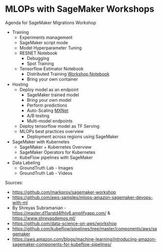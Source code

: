 # MLOPs with SageMaker Workshops


Agenda for SageMaker Migrations Workshop

* Training
    * Experiments management 
    * SageMaker script mode
    * Model Hyperparameter Tuning
    * RESNET Notebook
        * Debugging 
        * Spot Training
    * Tensorflow Estimator Notebook
        * Distributed Training [Workshop Notebook](https://github.com/vdabravolski/detectron2-sagemaker)
        * Bring your own container
* Hosting
    * Deploy model as an endpoint
        * SageMaker trained model 
        * Bring your own model 
        * Perform predictions
        * Auto-Scaling [MXNet](https://github.com/C24IO/SageMaker-CustomMXNet-Autoscaling)
        * A/B testing 
        * Multi-model endpoints
    * Deploy tensorflow model as TF Serving
    * MLOPs best practices overview
        * Deployment across regions using SageMaker 
* SageMaker with Kubernetes
    * SageMaker + Kubernetes Overview
    * SageMaker Operators for Kubernetes
    * KubeFlow pipelines with SageMaker     
* Data Labeling
    * GroundTruth Lab - Images 
    * GroundTruth Lab - Videos


Sources:

* https://github.com/markproy/sagemaker-workshop
* https://github.com/aws-samples/mlops-amazon-sagemaker-devops-with-ml
* By Shreyas Subramanian - https://master.d11arstd4fhlv6.amplifyapp.com/ & https://www.shreyasdemos.ml/
* https://github.com/data-science-on-aws/workshop
* https://github.com/kubeflow/pipelines/tree/master/components/aws/sagemaker
* https://aws.amazon.com/blogs/machine-learning/introducing-amazon-sagemaker-components-for-kubeflow-pipelines/

